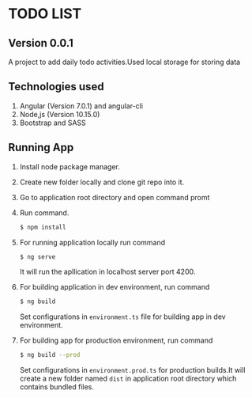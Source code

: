 # TODO LIST
## Version 0.0.1

A project to add daily todo activities.Used local storage for storing data

## Technologies used
1. Angular (Version 7.0.1) and angular-cli
2. Node,js (Version 10.15.0)
3. Bootstrap and SASS

## Running App

1. Install node package manager.
2. Create new folder locally and clone git repo into it.
3. Go to application root directory and open command promt
4. Run command.
    ```sh
    $ npm install
    
5. For running application locally run command
    ```sh
    $ ng serve
    ```
   It will run the apllication in localhost server port 4200.
   
6. For building application in dev environment, run command 
   ```sh
   $ ng build
   ```
   Set configurations in `environment.ts` file for building app in dev environment.
7. For building app for production environment, run command 
    ```sh
    $ ng build --prod
    ```
    Set configurations in `environment.prod.ts` for production builds.It will create a new folder named `dist` in application root 
    directory which contains bundled files.
